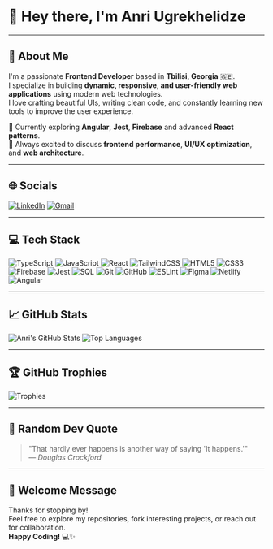 # 👋 Hey there, I'm Anri Ugrekhelidze  

---

## 💫 About Me  

I'm a passionate **Frontend Developer** based in **Tbilisi, Georgia** 🇬🇪.  
I specialize in building **dynamic, responsive, and user-friendly web applications** using modern web technologies.  
I love crafting beautiful UIs, writing clean code, and constantly learning new tools to improve the user experience.  

🧠 Currently exploring **Angular**, **Jest**, **Firebase** and advanced **React patterns**.  
💬 Always excited to discuss **frontend performance**, **UI/UX optimization**, and **web architecture**.

---

## 🌐 Socials  

[![LinkedIn](https://img.shields.io/badge/LinkedIn-0077B5?style=for-the-badge&logo=linkedin&logoColor=white)](https://www.linkedin.com/in/anri-ugrexelidze-485703325/)
[![Gmail](https://img.shields.io/badge/Email-D14836?style=for-the-badge&logo=gmail&logoColor=white)](mailto:anriugrexelidze2006@gmail.com)

---

## 💻 Tech Stack  

![TypeScript](https://img.shields.io/badge/TypeScript-3178C6?style=for-the-badge&logo=typescript&logoColor=white)
![JavaScript](https://img.shields.io/badge/JavaScript-F7DF1E?style=for-the-badge&logo=javascript&logoColor=black)
![React](https://img.shields.io/badge/React-20232A?style=for-the-badge&logo=react&logoColor=61DAFB)
![TailwindCSS](https://img.shields.io/badge/Tailwind_CSS-06B6D4?style=for-the-badge&logo=tailwind-css&logoColor=white)
![HTML5](https://img.shields.io/badge/HTML5-E34F26?style=for-the-badge&logo=html5&logoColor=white)
![CSS3](https://img.shields.io/badge/CSS3-1572B6?style=for-the-badge&logo=css3&logoColor=white)
![Firebase](https://img.shields.io/badge/Firebase-FFCA28?style=for-the-badge&logo=firebase&logoColor=black)
![Jest](https://img.shields.io/badge/Jest-C21325?style=for-the-badge&logo=jest&logoColor=white)
![SQL](https://img.shields.io/badge/SQL-003B57?style=for-the-badge&logo=postgresql&logoColor=white)
![Git](https://img.shields.io/badge/Git-F05032?style=for-the-badge&logo=git&logoColor=white)
![GitHub](https://img.shields.io/badge/GitHub-181717?style=for-the-badge&logo=github&logoColor=white)
![ESLint](https://img.shields.io/badge/ESLint-4B32C3?style=for-the-badge&logo=eslint&logoColor=white)
![Figma](https://img.shields.io/badge/Figma-F24E1E?style=for-the-badge&logo=figma&logoColor=white)
![Netlify](https://img.shields.io/badge/Netlify-00C7B7?style=for-the-badge&logo=netlify&logoColor=white)
![Angular](https://img.shields.io/badge/-Angular-DD0031?style=for-the-badge&logo=angular&logoColor=white)


---

## 📈 GitHub Stats  

![Anri's GitHub Stats](https://github-readme-stats.vercel.app/api?username=anri39&show_icons=true&theme=tokyonight&hide_border=true)
![Top Languages](https://github-readme-stats.vercel.app/api/top-langs/?username=anri39&layout=compact&theme=tokyonight&hide_border=true)

---

## 🏆 GitHub Trophies  

![Trophies](https://github-profile-trophy.vercel.app/?username=anri39&theme=tokyonight&no-frame=true&margin-w=10)

---

## 🧠 Random Dev Quote  

> "That hardly ever happens is another way of saying 'It happens.'"  
> — *Douglas Crockford*

---

## 🚀 Welcome Message  

Thanks for stopping by!  
Feel free to explore my repositories, fork interesting projects, or reach out for collaboration.  
**Happy Coding!** 💻✨
